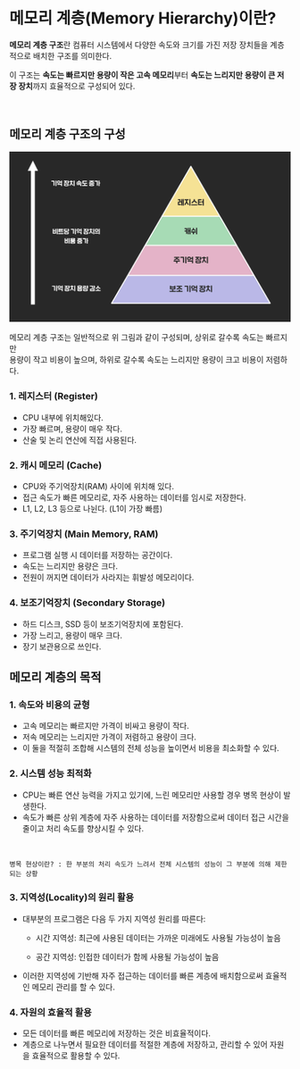 # 메모리 계층(Memory Hierarchy)이란?

**메모리 계층 구조**란 컴퓨터 시스템에서 다양한 속도와 크기를 가진 저장 장치들을 계층적으로 배치한 구조를 의미한다.  

이 구조는 **속도는 빠르지만 용량이 작은 고속 메모리**부터 **속도는 느리지만 용량이 큰 저장 장치**까지 효율적으로 구성되어 있다.

<br>

## 메모리 계층 구조의 구성

![메모리 계층 구조](Image/memory_hierarchy.png)

메모리 계층 구조는 일반적으로 위 그림과 같이 구성되며, 상위로 갈수록 속도는 빠르지만 <br>
 용량이 작고 비용이 높으며, 하위로 갈수록 속도는 느리지만 용량이 크고 비용이 저렴하다.

### 1. 레지스터 (Register)
- CPU 내부에 위치해있다.
- 가장 빠르며, 용량이 매우 작다.
- 산술 및 논리 연산에 직접 사용된다.

### 2. 캐시 메모리 (Cache)
- CPU와 주기억장치(RAM) 사이에 위치해 있다.
- 접근 속도가 빠른 메모리로, 자주 사용하는 데이터를 임시로 저장한다.
- L1, L2, L3 등으로 나뉜다. (L1이 가장 빠름)

### 3. 주기억장치 (Main Memory, RAM)
- 프로그램 실행 시 데이터를 저장하는 공간이다.
- 속도는 느리지만 용량은 크다.
- 전원이 꺼지면 데이터가 사라지는 휘발성 메모리이다.


### 4. 보조기억장치 (Secondary Storage)
- 하드 디스크, SSD 등이 보조기억장치에 포함된다.
- 가장 느리고, 용량이 매우 크다.
- 장기 보관용으로 쓰인다.

## 메모리 계층의 목적

### 1. 속도와 비용의 균형
- 고속 메모리는 빠르지만 가격이 비싸고 용량이 작다.
- 저속 메모리는 느리지만 가격이 저렴하고 용량이 크다.
- 이 둘을 적절히 조합해 시스템의 전체 성능을 높이면서 비용을 최소화할 수 있다.

### 2. 시스템 성능 최적화
- CPU는 빠른 연산 능력을 가지고 있기에, 느린 메모리만 사용할 경우 병목 현상이 발생한다.
- 속도가 빠른 상위 계층에 자주 사용하는 데이터를 저장함으로써 데이터 접근 시간을 줄이고 처리 속도를 향상시킬 수 있다.


<br>

```
병목 현상이란? : 한 부분의 처리 속도가 느려서 전체 시스템의 성능이 그 부분에 의해 제한되는 상황
```

### 3. 지역성(Locality)의 원리 활용
- 대부분의 프로그램은 다음 두 가지 지역성 원리를 따른다:

    - 시간 지역성: 최근에 사용된 데이터는 가까운 미래에도 사용될 가능성이 높음

    - 공간 지역성: 인접한 데이터가 함께 사용될 가능성이 높음


- 이러한 지역성에 기반해 자주 접근하는 데이터를 빠른 계층에 배치함으로써 효율적인 메모리 관리를 할 수 있다.

### 4. 자원의 효율적 활용
- 모든 데이터를 빠른 메모리에 저장하는 것은 비효율적이다.
- 계층으로 나누면서 필요한 데이터를 적절한 계층에 저장하고, 관리할 수 있어 자원을 효율적으로 활용할 수 있다.